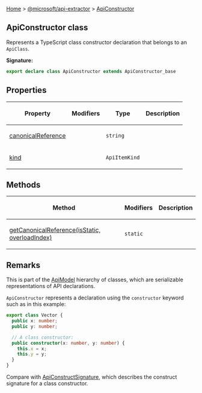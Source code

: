 [Home](./index) &gt; [@microsoft/api-extractor](./api-extractor.md) &gt; [ApiConstructor](./api-extractor.apiconstructor.md)

## ApiConstructor class

Represents a TypeScript class constructor declaration that belongs to an `ApiClass`<!-- -->.

<b>Signature:</b>

```typescript
export declare class ApiConstructor extends ApiConstructor_base 
```

## Properties

|  <p>Property</p> | <p>Modifiers</p> | <p>Type</p> | <p>Description</p> |
|  --- | --- | --- | --- |
|  <p>[canonicalReference](./api-extractor.apiconstructor.canonicalreference.md)</p> |  | <p>`string`</p> | <p></p> |
|  <p>[kind](./api-extractor.apiconstructor.kind.md)</p> |  | <p>`ApiItemKind`</p> | <p></p> |

## Methods

|  <p>Method</p> | <p>Modifiers</p> | <p>Description</p> |
|  --- | --- | --- |
|  <p>[getCanonicalReference(isStatic, overloadIndex)](./api-extractor.apiconstructor.getcanonicalreference.md)</p> | <p>`static`</p> |  |

## Remarks

This is part of the [ApiModel](./api-extractor.apimodel.md) hierarchy of classes, which are serializable representations of API declarations.

`ApiConstructor` represents a declaration using the `constructor` keyword such as in this example:

```ts
export class Vector {
  public x: number;
  public y: number;

  // A class constructor:
  public constructor(x: number, y: number) {
    this.x = x;
    this.y = y;
  }
}

```
Compare with [ApiConstructSignature](./api-extractor.apiconstructsignature.md)<!-- -->, which describes the construct signature for a class constructor.

